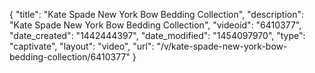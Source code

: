 {
    "title": "Kate Spade New York Bow Bedding Collection",
    "description": "Kate Spade New York Bow Bedding Collection",
    "videoid": "6410377",
    "date_created": "1442444397",
    "date_modified": "1454097970",
    "type": "captivate",
    "layout": "video",
    "url": "\/v\/kate-spade-new-york-bow-bedding-collection\/6410377"
}